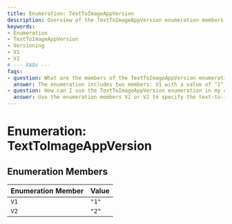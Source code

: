 ```yaml
---
title: Enumeration: TextToImageAppVersion
description: Overview of the TextToImageAppVersion enumeration members and their corresponding values.
keywords:
- Enumeration
- TextToImageAppVersion
- Versioning
- V1
- V2
# --- FAQs ---
faqs:
- question: What are the members of the TextToImageAppVersion enumeration?
  answer: The enumeration includes two members: V1 with a value of "1" and V2 with a value of "2".
- question: How can I use the TextToImageAppVersion enumeration in my application?
  answer: Use the enumeration members V1 or V2 to specify the text-to-image app version by referencing their string values "1" or "2" respectively.
---
```

# Enumeration: TextToImageAppVersion

## Enumeration Members

| Enumeration Member | Value |
| ------ | ------ |
| `V1` | `"1"` |
| `V2` | `"2"` |
